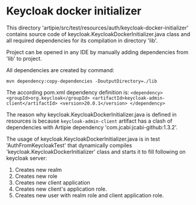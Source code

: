 # Keycloak docker initializer

This directory 'artipie/src/test/resources/auth/keycloak-docker-initializer' contains source code of keycloak.KeycloakDockerInitializer.java class
and all required dependencies for its compilation in directory 'lib'.

Project can be opened in any IDE by manually adding dependencies from 'lib' to project.

All dependencies are created by command:

``mvn dependency:copy-dependencies -DoutputDirectory=./lib``

The according pom.xml dependency definition is:
``
<dependency>
<groupId>org.keycloak</groupId>
<artifactId>keycloak-admin-client</artifactId>
<version>20.0.1</version>
</dependency>
``

The reason why keycloak.KeycloakDockerInitializer.java is defined in resources is
because ``keycloak-admin-client`` artifact has a clash of dependencies with Artipie dependency 'com.jcabi:jcabi-github:1.3.2'. 

The usage of keycloak.KeycloakDockerInitializer.java is in test 'AuthFromKeycloakTest' that dynamically compiles 'keycloak.KeycloakDockerInitializer' class 
and starts it to fill following on keycloak server:
1. Creates new realm
2. Creates new role
3. Creates new client application
4. Creates new client's application role.
5. Creates new user with realm role and client application role.
